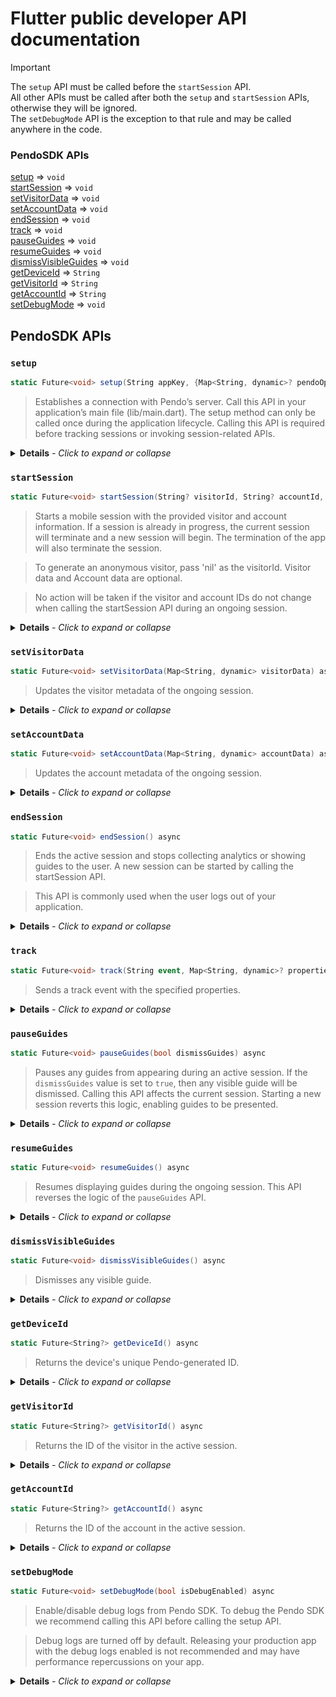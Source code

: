 # Flutter public developer API documentation

> [!IMPORTANT]
>The `setup` API must be called before the `startSession` API. <br> 
> All other APIs must be called after both the `setup` and `startSession` APIs, otherwise they will be ignored. <br>
>The `setDebugMode` API is the exception to that rule and may be called anywhere in the code.

### PendoSDK APIs
[setup](#setup) ⇒ `void` <br>
[startSession](#startsession) ⇒ `void` <br>
[setVisitorData](#setvisitordata) ⇒ `void` <br>
[setAccountData](#setaccountdata) ⇒ `void` <br>
[endSession](#endsession) ⇒ `void` <br>
[track](#track) ⇒ `void` <br>
[pauseGuides](#pauseguides) ⇒ `void`<br>
[resumeGuides](#resumeguides) ⇒ `void` <br>
[dismissVisibleGuides](#dismissvisibleguides) ⇒ `void` <br>
[getDeviceId](#getdeviceid) ⇒ `String` <br>
[getVisitorId](#getvisitorid) ⇒ `String` <br>
[getAccountId](#getaccountid) ⇒ `String` <br>
[setDebugMode](#setdebugmode) ⇒ `void`<br>

## PendoSDK APIs

### `setup`

```c# 
static Future<void> setup(String appKey, {Map<String, dynamic>? pendoOptions}) async
```

>Establishes a connection with Pendo’s server. Call this API in your application’s main file (lib/main.dart). The setup method can only be called once during the application lifecycle. Calling this API is required before tracking sessions or invoking session-related APIs. 

<details>    <summary> <b>Details</b><i> - Click to expand or collapse</i></summary>

<br>

<b>Class</b>: PendoSDK
<br><b>Kind</b>: static method
<br>
<b>Returns</b>: void
<br>

| Param  | Type | Description |
| :---: | :---: | :--- |
| appKey | String | The App Key is listed in your Pendo Subscription Settings in App Details |
| pendoOptions | Map<String, dynamic>? | PendoOptions should be `null` unless instructed otherwise by Pendo Support |


<b>Example</b>:
    
```c#
await PendoSDK.setup('your.app.key', null);  
```
</details>


### `startSession`

```c# 
static Future<void> startSession(String? visitorId, String? accountId, Map<String, dynamic>? visitorData, Map<String, dynamic>? accountData) async
```

>Starts a mobile session with the provided visitor and account information. If a session is already in progress, the current session will terminate and a new session will begin. The termination of the app will also terminate the session.

>To generate an anonymous visitor, pass 'nil' as the visitorId. Visitor data and Account data are optional.

> No action will be taken if the visitor and account IDs do not change when calling the startSession API during an ongoing session. 
 
<details>    <summary> <b>Details</b><i> - Click to expand or collapse</i></summary>

<br>


<b>Class</b>: PendoSDK
<br><b>Kind</b>: static method
<br>
<b>Returns</b>: void
<br>

| Param  | Type | Description |
| :---: | :---: | :--- |
| visitorId | String? | The session visitor ID. For an anonymous visitor set to `null` |
| accountId | String? | The session account ID |
| visitorData | Dictionary<string, object>? | Additional visitor metadata |
| accountData | Dictionary<string, object>? | Additional account metadata |


<b>Example</b>:
    
```c#
Map<String, dynamic> visitorData = {'age': 21, 'country': 'USA'};
Map<String, dynamic> accountData = {'Tier': 1, 'Size': 'Enterprise'};

await PendoSDK.startSession('John Doe', 'ACME', visitorData, accountData)
```

</details>

### `setVisitorData`

```c# 
static Future<void> setVisitorData(Map<String, dynamic> visitorData) async
```

>Updates the visitor metadata of the ongoing session.
  
<details>    <summary> <b>Details</b><i> - Click to expand or collapse</i></summary>

<br>


<b>Class</b>: PendoSDK
<br><b>Kind</b>: static method
<br>
<b>Returns</b>: void
<br>

| Param  | Type | Description |
| :---: | :---: | :--- |
| visitorData | Map<String, dynamic> | The visitor metadata to be updated |


<b>Example</b>:
    
```c#
Map<String, dynamic> visitorData = {'age': 25, 'country': 'UK', 'birthday': '01-01-1990'};

await PendoSDK.setVisitorData(visitorData)
```

</details>

### `setAccountData`

```c# 
static Future<void> setAccountData(Map<String, dynamic> accountData) async
```

>Updates the account metadata of the ongoing session.
  
<details>    <summary> <b>Details</b><i> - Click to expand or collapse</i></summary>

<br>


<b>Class</b>: PendoSDK
<br><b>Kind</b>: static method
<br>
<b>Returns</b>: void
<br>

| Param  | Type | Description |
| :---: | :---: | :--- |
| accountData | Map<String, dynamic> | The account metadata to be updated |


<b>Example</b>:
    
```c#
Map<String, dynamic> accountData = {'Tier': 2, 'size': 'Mid-Market', 'signing-date': '01-01-2020'};

await PendoSDK.setAccountData(accountData)

```

</details>

### `endSession`

```c# 
static Future<void> endSession() async
```

>Ends the active session and stops collecting analytics or showing guides to the user. A new session can be started by calling the startSession API.

>This API is commonly used when the user logs out of your application.


  
<details>    <summary> <b>Details</b><i> - Click to expand or collapse</i></summary>

<br>


<b>Class</b>: PendoSDK
<br><b>Kind</b>: static method
<br>
<b>Returns</b>: void
<br>

<b>Example</b>:
    
```c#
await PendoSDK.endSession(); 
```

</details>

### `track`

```c#
static Future<void> track(String event, Map<String, dynamic>? properties) async
```

>Sends a track event with the specified properties.

<details>
    <summary> <b>Details</b><i> - Click to expand or collapse</i></summary><br>

<b>Class</b>: PendoSDK<br>
<b>Kind</b>: static method<br>
<b>Returns</b>: void<br>
<br>

| Param  | Type | Description |
| :---: | :---: | :--- |
| event | String | The track event name |
| properties | Map<String, dynamic>? | Additional metadata to be sent as part of the track event |

<b>Example:</b>

```c#
await PendoSDK.track('App Opened', {'Theme': 'Dark Mode'});
```
</details>

### `pauseGuides`

```c# 
static Future<void> pauseGuides(bool dismissGuides) async
```

>Pauses any guides from appearing during an active session. If the `dismissGuides` value is set to `true`, then any visible guide will be dismissed. Calling this API affects the current session. Starting a new session reverts this logic, enabling guides to be presented.

<details>
<summary> <b>Details</b><i> - Click to expand or collapse</i></summary><br>
<b>Class:</b> PendoSDK<br>
<b>Kind:</b> static method<br>
<b>Returns:</b> void<br>
<br>

| Param  | Type | Description |
| :---: | :---: | :--- |
| dismissGuides | bool | Determines whether the displayed guide, if one is visible, is dismissed when pausing the display of the further guides |

<b>Example:</b>

```c#
await PendoSDK.pauseGuides(false);
```
</details>


### `resumeGuides`

```c# 
static Future<void> resumeGuides() async
```

>Resumes displaying guides during the ongoing session. This API reverses the logic of the `pauseGuides` API.

<details>
<summary> <b>Details</b><i> - Click to expand or collapse</i></summary>
<br>
<b>Class:</b> PendoSDK<br>
<b>Kind:</b> static method<br>
<b>Returns:</b> void<br>
<br>
<b>Example:</b>

```c#
await PendoSDK.resumeGuides();
```
</details>

### `dismissVisibleGuides`

```c# 
static Future<void> dismissVisibleGuides() async
```

>Dismisses any visible guide.

<details>
<summary> <b>Details</b><i> - Click to expand or collapse</i></summary><br>
<b>Class:</b> PendoSDK<br>
<b>Kind:</b> static method<br>
<b>Returns:</b> void<br>
<br>
<b>Example:</b>

```c#
await PendoSDK.dismissVisibleGuides();
```
</details>

### `getDeviceId`

```c# 
static Future<String?> getDeviceId() async
```

>Returns the device's unique Pendo-generated ID. 

<details>
    <summary> <b>Details</b><i> - Click to expand or collapse</i></summary>
<br>
<b>Class:</b> PendoSDK<br>
<b>Kind:</b> static method<br>
<b>Returns:</b> String<br>
<br>
<b>Example:</b>

```c#
await PendoSDK.getDeviceId();
```
</details>

### `getVisitorId`

```c# 
static Future<String?> getVisitorId() async
```

>Returns the ID of the visitor in the active session.

<details>
    <summary> <b>Details</b><i> - Click to expand or collapse</i></summary>
<br>
<b>Class:</b> PendoSDK<br>
<b>Kind:</b> static method<br>
<b>Returns:</b> String<br>
<br>
<b>Example:</b>

```c#
await PendoSDk.getVisitorId();
```
</details>

### `getAccountId`

```c# 
static Future<String?> getAccountId() async
```

>Returns the ID of the account in the active session.

<details>
    <summary> <b>Details</b><i> - Click to expand or collapse</i></summary><br>
<b>Class:</b> PendoSDK<br>
<b>Kind:</b> static method<br>
<b>Returns:</b> String<br>
<br>
<b>Example:</b>

```c#
await PendoSDK.getAccountId();
```
</details>

### `setDebugMode`

```c# 
static Future<void> setDebugMode(bool isDebugEnabled) async
```

>Enable/disable debug logs from Pendo SDK. To debug the Pendo SDK we recommend calling this API before calling the setup API.

>Debug logs are turned off by default. Releasing your production app with the debug logs enabled is not recommended and may have performance repercussions on your app.

<details>    <summary> <b>Details</b><i> - Click to expand or collapse</i></summary>

<br>

<b>Class</b>: PendoSDK
<br><b>Kind</b>: static method
<br>
<b>Returns</b>: void
<br>

| Param  | Type | Description |
| :---: | :---: | :--- |
| isDebugEnabled | bool | Set to `true` to enable debug logs, `false` to disable |


<b>Example</b>:

```c#
await PendoSDK.setDebugMode(true);
await PendoSDK.setup("your.app.key", null);
```
</details>
